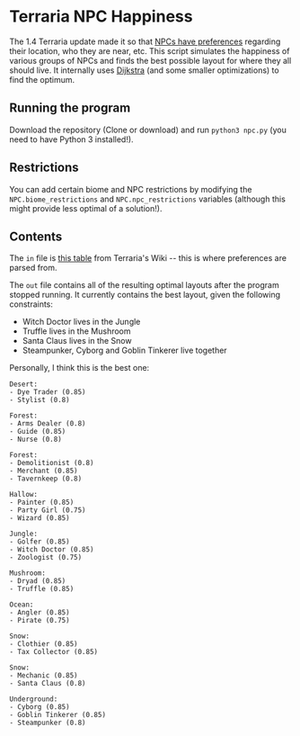 # Terraria NPC Happiness
The 1.4 Terraria update made it so that [NPCs have preferences](https://terraria.gamepedia.com/Happiness#Happiness) regarding their location, who they are near, etc. This script simulates the happiness of various groups of NPCs and finds the best possible layout for where they all should live. It internally uses [Dijkstra](https://en.wikipedia.org/wiki/Dijkstra%27s_algorithm) (and some smaller optimizations) to find the optimum.

## Running the program
Download the repository (Clone or download) and run `python3 npc.py` (you need to have Python 3 installed!).

## Restrictions
You can add certain biome and NPC restrictions by modifying the
`NPC.biome_restrictions` and `NPC.npc_restrictions` variables (although this might provide less optimal of a solution!).

## Contents
The `in` file is [this table](https://terraria.gamepedia.com/index.php?title=NPCs&action=edit&section=11) from Terraria's Wiki -- this is where preferences are parsed from.

The `out` file contains all of the resulting optimal layouts after the program stopped running. It currently contains the best layout, given the following constraints:

- Witch Doctor lives in the Jungle
- Truffle lives in the Mushroom
- Santa Claus lives in the Snow
- Steampunker, Cyborg and Goblin Tinkerer live together

Personally, I think this is the best one:
```
Desert:
- Dye Trader (0.85)
- Stylist (0.8)

Forest:
- Arms Dealer (0.8)
- Guide (0.85)
- Nurse (0.8)

Forest:
- Demolitionist (0.8)
- Merchant (0.85)
- Tavernkeep (0.8)

Hallow:
- Painter (0.85)
- Party Girl (0.75)
- Wizard (0.85)

Jungle:
- Golfer (0.85)
- Witch Doctor (0.85)
- Zoologist (0.75)

Mushroom:
- Dryad (0.85)
- Truffle (0.85)

Ocean:
- Angler (0.85)
- Pirate (0.75)

Snow:
- Clothier (0.85)
- Tax Collector (0.85)

Snow:
- Mechanic (0.85)
- Santa Claus (0.8)

Underground:
- Cyborg (0.85)
- Goblin Tinkerer (0.85)
- Steampunker (0.8)
```
